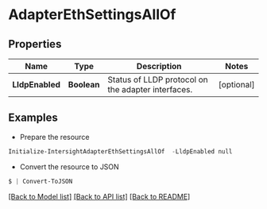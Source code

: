 # AdapterEthSettingsAllOf
## Properties

Name | Type | Description | Notes
------------ | ------------- | ------------- | -------------
**LldpEnabled** | **Boolean** | Status of LLDP protocol on the adapter interfaces. | [optional] 

## Examples

- Prepare the resource
```powershell
Initialize-IntersightAdapterEthSettingsAllOf  -LldpEnabled null
```

- Convert the resource to JSON
```powershell
$ | Convert-ToJSON
```

[[Back to Model list]](../README.md#documentation-for-models) [[Back to API list]](../README.md#documentation-for-api-endpoints) [[Back to README]](../README.md)

